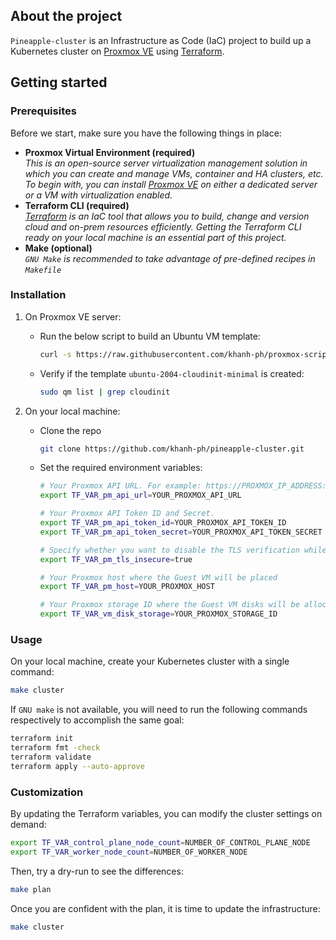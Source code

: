 ## About the project

`Pineapple-cluster` is an Infrastructure as Code (IaC) project to build up a Kubernetes cluster on [Proxmox VE](https://pve.proxmox.com/wiki/Main_Page) using [Terraform](https://www.terraform.io/).

## Getting started

### Prerequisites

Before we start, make sure you have the following things in place:

* **Proxmox Virtual Environment (required)**<br>
_This is an open-source server virtualization management solution in which you can create and manage VMs, container and HA clusters, etc. To begin with, you can install [Proxmox VE](https://pve.proxmox.com/wiki/Main_Page) on either a dedicated server or a VM with virtualization enabled._
* **Terraform CLI (required)**<br>
_[Terraform](https://www.terraform.io/) is an IaC tool that allows you to build, change and version cloud and on-prem resources efficiently. Getting the Terraform CLI ready on your local machine is an essential part of this project._
* **Make (optional)**<br>
_`GNU Make` is recommended to take advantage of pre-defined recipes in `Makefile`_

### Installation

1. On Proxmox VE server:
    * Run the below script to build an Ubuntu VM template:
        ```sh
        curl -s https://raw.githubusercontent.com/khanh-ph/proxmox-scripts/master/create-cloud-init-VM-template.sh | sudo bash
        ```
    * Verify if the template `ubuntu-2004-cloudinit-minimal` is created:
        ```sh
        sudo qm list | grep cloudinit
        ```

2. On your local machine:

    * Clone the repo
        ```sh
        git clone https://github.com/khanh-ph/pineapple-cluster.git
        ```
    * Set the required environment variables:
        ```sh
        # Your Proxmox API URL. For example: https://PROXMOX_IP_ADDRESS:8006/api2/json
        export TF_VAR_pm_api_url=YOUR_PROXMOX_API_URL
        
        # Your Proxmox API Token ID and Secret.
        export TF_VAR_pm_api_token_id=YOUR_PROXMOX_API_TOKEN_ID
        export TF_VAR_pm_api_token_secret=YOUR_PROXMOX_API_TOKEN_SECRET
        
        # Specify whether you want to disable the TLS verification while connecting to your Proxmox API server. In testing environment, `true` is just fine.
        export TF_VAR_pm_tls_insecure=true
        
        # Your Proxmox host where the Guest VM will be placed
        export TF_VAR_pm_host=YOUR_PROXMOX_HOST
        
        # Your Proxmox storage ID where the Guest VM disks will be allocated
        export TF_VAR_vm_disk_storage=YOUR_PROXMOX_STORAGE_ID
        ```

### Usage
On your local machine, create your Kubernetes cluster with a single command:
```sh
make cluster
```

If `GNU make` is not available, you will need to run the following commands respectively to accomplish the same goal:
```sh
terraform init
terraform fmt -check
terraform validate
terraform apply --auto-approve
```

### Customization

By updating the Terraform variables, you can modify the cluster settings on demand:
```sh
export TF_VAR_control_plane_node_count=NUMBER_OF_CONTROL_PLANE_NODE
export TF_VAR_worker_node_count=NUMBER_OF_WORKER_NODE
```

Then, try a dry-run to see the differences:
```sh
make plan
```

Once you are confident with the plan, it is time to update the infrastructure:
```sh
make cluster
```